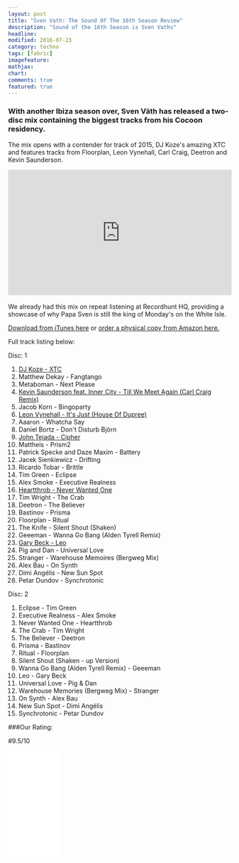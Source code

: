 ```yaml
---
layout: post
title: "Sven Vath: The Sound Of The 16th Season Review"
description: "Sound of the 16th Season is Sven Vaths"
headline: 
modified: 2016-07-23
category: techno
tags: [fabric]
imagefeature: 
mathjax: 
chart: 
comments: true
featured: true
---
```



### With another Ibiza season over, Sven Väth has released a two-disc mix containing the biggest tracks from his Cocoon residency.


The mix opens with a contender for track of 2015, DJ Koze's amazing XTC and features tracks from Floorplan, Leon Vynehall, Carl Craig, Deetron and Kevin Saunderson.


<style>.embed-container { position: relative; padding-bottom: 56.25%; height: 0; overflow: hidden; max-width: 100%; } .embed-container iframe, .embed-container object, .embed-container embed { position: absolute; top: 0; left: 0; width: 100%; height: 100%; }</style><div class='embed-container'><iframe src='https://www.youtube.com/embed/uVsDes7cHVc' frameborder='0' allowfullscreen></iframe></div>


<br>
We already had this mix on repeat listening at Recordhunt HQ, providing a showcase of why Papa Sven is still the king of Monday's on the White Isle.

<a href="https://itunes.apple.com/gb/album/in-mix-sound-sixteenth-season/id1048687890">Download from iTunes here</a> or <a rel="nofollow" href="http://www.amazon.co.uk/gp/product/B016JCBWBI/ref=as_li_tl?ie=UTF8&camp=1634&creative=6738&creativeASIN=B016JCBWBI&linkCode=as2&tag=rechun02-21">order a physical copy from Amazon here.</a><img src="http://ir-uk.amazon-adsystem.com/e/ir?t=rechun02-21&l=as2&o=2&a=B016JCBWBI" width="1" height="1" border="0" alt="" style="border:none !important; margin:0px !important;" />

Full track listing below:

Disc: 1

1. <a href="https://itunes.apple.com/gb/album/xtc/id1048687890?i=1048687892">DJ Koze - XTC</a>
2. Matthew Dekay - Fangtango
3. Metaboman - Next Please
4. <a href="https://itunes.apple.com/gb/album/till-we-meet-again-feat.-inner/id1048687890?i=1048688740">Kevin Saunderson feat. Inner City - Till We Meet Again (Carl Craig Remix)</a>
5. Jacob Korn - Bingoparty
6. <a href="https://itunes.apple.com/gb/album/its-just-house-of-dupree/id1048687890?i=1048688752">Leon Vynehall - It's Just (House Of Dupree)</a>
7. Aaaron - Whatcha Say
8. Daniel Bortz - Don't Disturb Björn
9. <a href="https://itunes.apple.com/gb/album/cipher/id1048687890?i=1048688783">John Tejada - Cipher</a>
10. Mattheis - Prism2
11. Patrick Specke and Daze Maxim - Battery
12. Jacek Sienkiewicz - Drifting
13. Ricardo Tobar - Brittle
14. Tim Green - Eclipse
15. Alex Smoke - Executive Realness
16. <a href="https://itunes.apple.com/gb/album/never-wanted-one/id1048687890?i=1048688809">Heartthrob - Never Wanted One</a>
17. Tim Wright - The Crab
18. Deetron - The Believer
19. Bastinov - Prisma
20. Floorplan - Ritual
21. The Knife - Silent Shout (Shaken)
22. Geeeman - Wanna Go Bang (Alden Tyrell Remix)
23. <a href="https://itunes.apple.com/gb/album/leo/id1048687890?i=1048688831">Gary Beck - Leo</a>
24. Pig and Dan - Universal Love
25. Stranger - Warehouse Memoires (Bergweg Mix)
26. Alex Bau - On Synth
27. Dimi Angélis - New Sun Spot
28. Petar Dundov - Synchrotonic

Disc: 2

1. Eclipse - Tim Green
2. Executive Realness - Alex Smoke
3. Never Wanted One - Heartthrob
4. The Crab - Tim Wright
5. The Believer - Deetron
6. Prisma - Bastinov
7. Ritual - Floorplan
8. Silent Shout (Shaken - up Version)
9. Wanna Go Bang (Alden Tyrell Remix) - Geeeman
10. Leo - Gary Beck
11. Universal Love - Pig & Dan
12. Warehouse Memories (Bergweg Mix) - Stranger
13. On Synth - Alex Bau
14. New Sun Spot - Dimi Angélis
15. Synchrotonic - Petar Dundov

###Our Rating:

#9.5/10

<p>
<iframe style="width:120px;height:240px;" marginwidth="0" marginheight="0" scrolling="no" frameborder="0" src="//ws-eu.amazon-adsystem.com/widgets/q?ServiceVersion=20070822&OneJS=1&Operation=GetAdHtml&MarketPlace=GB&source=ac&ref=qf_sp_asin_til&ad_type=product_link&tracking_id=rechun02-21&marketplace=amazon&region=GB&placement=B016JCBWBI&asins=B016JCBWBI&linkId=&show_border=true&link_opens_in_new_window=true">
</iframe></p>